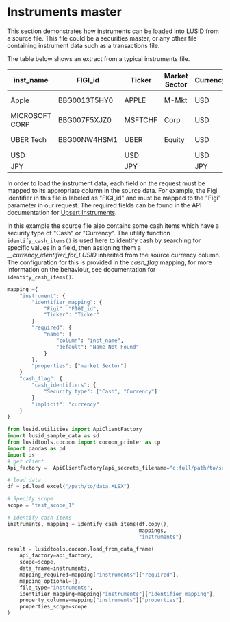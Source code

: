 # Instruments master

This section demonstrates how instruments can be loaded into LUSID from a source file. This file could be a securities master, or any other file containing instrument data such as a transactions file. 

The table below shows an extract from a typical instruments file.

| inst_name      | FIGI_id      | Ticker  | Market Sector | Currency | Security type |
| -------------- | ------------ | ------- | ------------- | -------- | ------------- |
| Apple          | BBG0013T5HY0 | APPLE   | M-Mkt         | USD      | Common Stock  |
| MICROSOFT CORP | BBG007F5XJZ0 | MSFTCHF | Corp          | USD      | Common Stock  |
| UBER Tech      | BBG00NW4HSM1 | UBER    | Equity        | USD      | Common Stock  |
| USD            |              | USD     |               | USD      | Cash          |
| JPY            |              | JPY     |               | JPY      | Currency      |

In order to load the instrument data, each field on the request must be mapped to its appropriate column in the source data. For example, the Figi identifier in this file is labeled as "FIGI_id" and must be mapped to the "Figi" parameter in our request. The required fields can be found in the API documentation for  [Upsert Instruments](https://www.lusid.com/docs/api/operation/UpsertInstruments#operation/UpsertInstruments).

In this example the source file also contains some cash items which have a security type of "Cash" or "Currency".  The utility function `identify_cash_items()` is used here to identify cash by searching for specific values in a field, then assigning them a *__currency_identifier_for_LUSID* inherited from the source currency column. The configuration for this is provided in the *cash_flag* mapping, for more information on the behaviour, see documentation for `identify_cash_items()`.

```python 
mapping ={
    "instrument": {
        "identifier_mapping": {
            "Figi": "FIGI_id",
            "Ticker": "Ticker"
        }
        "required": {
            "name": {
                "column": "inst_name",
                "default": "Name Not Found"
            }
        },
        "properties": ["market Sector"]
    }
    "cash_flag": {
        "cash_identifiers": {
            "Security type": ["Cash", "Currency"]
        }
        "implicit": "currency"
    }
}
```

```python
from lusid.utilities import ApiClientFactory
import lusid_sample_data as sd
from lusidtools.cocoon import cocoon_printer as cp
import pandas as pd
import os
# get client
Api_factory =  ApiClientFactory(api_secrets_filename="c:full/path/to/secrets.json")

# load data
df = pd.load_excel("/path/to/data.XLSX")

# Specify scope
scope = "test_scope_1"

# Identify cash items 
instruments, mapping = identify_cash_items(df.copy(),
                                           mappings,
                                           "instruments")

result = lusidtools.cocoon.load_from_data_frame(
    api_factory=api_factory,
    scope=scope,
    data_frame=instruments,
    mapping_required=mapping["instruments"]["required"],
    mapping_optional={},
    file_type="instruments",
    identifier_mapping=mapping["instruments"]["identifier_mapping"],
    property_columns=mapping["instruments"]["properties"],
    properties_scope=scope
)
```

